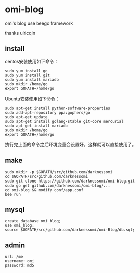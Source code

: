 omi-blog
==========

omi's blog use beego framework

thanks ulricqin

## install 
centos安装使用如下命令：

```
sudo yum install go  
sudo yum install git  
sudo yum install mariadb 
sudo mkdir /home/go
export GOPATH=/home/go
``` 


Ubuntu安装使用如下命令：

```
sudo apt-get install python-software-properties  
sudo add-apt-repository ppa:gophers/go  
sudo apt-get update  
sudo apt-get install golang-stable git-core mercurial  
sudo apt-get install mariadb
sudo mkdir /home/go
export GOPATH=/home/go
```

执行完上面的命令之后环境变量会设置好，这样就可以直接使用了。

## make

```
sudo mkdir -p $GOPATH/src/github.com/darknessomi
cd $GOPATH/src/github.com/darknessomi
sudo git clone https://github.com/darknessomi/omi-blog.git
sudo go get github.com/darknessomi/omi-blog/...
cd omi-blog && modify conf/app.conf
bee run
```
## mysql

```
create database omi_blog;
use omi_blog;
source $GOPATH/src/github.com/darknessomi/omi-Blog/db.sql;
```




## admin 

```
url: /me
username: omi
password: md5
```